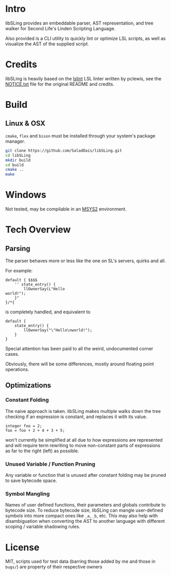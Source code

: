 # Intro

libSLing provides an embeddable parser, AST representation, and tree walker for
Second Life's Linden Scripting Language.

Also provided is a CLI utility to quickly lint or optimize LSL scripts,
as well as visualize the AST of the supplied script.

# Credits
libSLing is heavily based on the [lslint](https://github.com/pclewis/lslint)
LSL linter written by pclewis, see the [NOTICE.txt](NOTICE.txt) file for the
original README and credits.

# Build

## Linux & OSX

`cmake`, `flex` and `bison` must be installed through your system's package manager.

```bash
git clone https://github.com/SaladDais/libSLing.git
cd libSLing
mkdir build
cd build
cmake ..
make
```

# Windows

Not tested, may be compilable in an [MSYS2](https://www.msys2.org/) environment.

# Tech Overview

## Parsing

The parser behaves more or less like the one on SL's servers, quirks and all.

For example:
```
default { $$$$
    '' state_entry() {
        llOwnerSay(L"Hello
world!");
    }"
}/*{
```

is completely handled, and equivalent to

```
default {
    state_entry() {
        llOwnerSay("\"Hello\nworld!");
    }
}
```

Special attention has been paid to all the weird, undocumented corner cases.

Obviously, there will be some differences, mostly around floating point operations.

## Optimizations

### Constant Folding

The naive approach is taken. libSLing makes multiple walks down the tree checking if an expression is constant, and replaces
it with its value.

```
integer foo = 2;
foo = foo + 2 + 4 + 3 + 5;
```

won't currently be simplified at all due to how expressions are represented and will
require term rewriting to move non-constant parts of expressions as far to the right (left) as possible.

### Unused Variable / Function Pruning

Any variable or function that is unused after constant folding may be pruned to save bytecode space.

### Symbol Mangling

Names of user defined functions, their parameters and globals contribute to bytecode size.
To reduce bytecode size, libSLing can mangle user-defined symbols into more compact ones like
`_a`, `_b`, etc. This may also help with disambiguation when converting the AST to another
language with different scoping / variable shadowing rules.


# License
MIT, scripts used for test data (barring those added by me and those in `bugs/`) are
property of their respective owners
